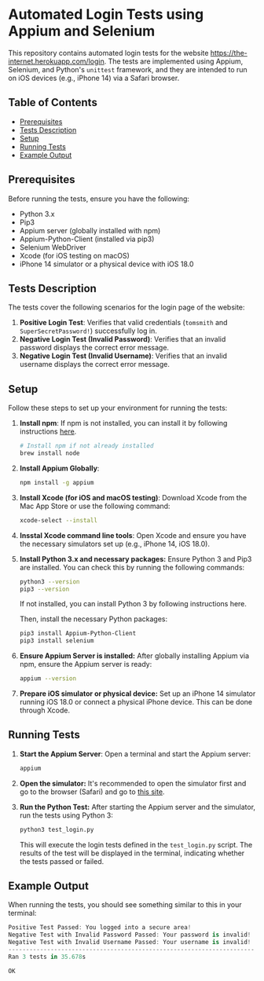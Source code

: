 # Automated Login Tests using Appium and Selenium

This repository contains automated login tests for the website https://the-internet.herokuapp.com/login. The tests are implemented using Appium, Selenium, and Python's `unittest` framework, and they are intended to run on iOS devices (e.g., iPhone 14) via a Safari browser.

## Table of Contents

- [Prerequisites](#prerequisites)
- [Tests Description](#tests-description)
- [Setup](#setup)
- [Running Tests](#running-tests)
- [Example Output](#example-output)

## Prerequisites

Before running the tests, ensure you have the following:

- Python 3.x
- Pip3
- Appium server (globally installed with npm)
- Appium-Python-Client (installed via pip3)
- Selenium WebDriver
- Xcode (for iOS testing on macOS)
- iPhone 14 simulator or a physical device with iOS 18.0

## Tests Description

The tests cover the following scenarios for the login page of the website:

1. **Positive Login Test**: Verifies that valid credentials (`tomsmith` and `SuperSecretPassword!`) successfully log in.
2. **Negative Login Test (Invalid Password)**: Verifies that an invalid password displays the correct error message.
3. **Negative Login Test (Invalid Username)**: Verifies that an invalid username displays the correct error message.

## Setup

Follow these steps to set up your environment for running the tests:

1. **Install npm**: If npm is not installed, you can install it by following instructions [here](https://docs.npmjs.com/downloading-and-installing-node-js-and-npm).

   ```bash
   # Install npm if not already installed
   brew install node
   ```

2. **Install Appium Globally**:

   ```bash
   npm install -g appium
   ```

3. **Install Xcode (for iOS and macOS testing)**: Download Xcode from the Mac App Store or use the following command:

   ```bash
   xcode-select --install
   ```
4. **Insstal Xcode command line tools**: Open Xcode and ensure you have the necessary simulators set up (e.g., iPhone 14, iOS 18.0).

5. **Install Python 3.x and necessary packages:** Ensure Python 3 and Pip3 are installed. You can check this by running the following commands:

    ```bash
    python3 --version
    pip3 --version
    ```
    If not installed, you can install Python 3 by following instructions here.

    Then, install the necessary Python packages:
    ```bash
    pip3 install Appium-Python-Client
    pip3 install selenium
    ```

6. **Ensure Appium Server is installed:** After globally installing Appium via npm, ensure the Appium server is ready:

    ```bash
    appium --version
    ```

7. **Prepare iOS simulator or physical device:** Set up an iPhone 14 simulator running iOS 18.0 or connect a physical iPhone device. This can be done through Xcode.


## Running Tests
1. **Start the Appium Server**: Open a terminal and start the Appium server:
    ```bash
    appium
    ```

2. **Open the simulator:** It's recommended to open the simulator first and go to the browser (Safari) and go to [this site](https://the-internet.herokuapp.com/login).

3. **Run the Python Test:**
After starting the Appium server and the simulator, run the tests using Python 3:
    ```bash
    python3 test_login.py
    ```
    This will execute the login tests defined in the `test_login.py` script. The results of the test will be displayed in the terminal, indicating whether the tests passed or failed.

## Example Output
When running the tests, you should see something similar to this in your terminal:

```csharp
Positive Test Passed: You logged into a secure area!
Negative Test with Invalid Password Passed: Your password is invalid!
Negative Test with Invalid Username Passed: Your username is invalid!
----------------------------------------------------------------------
Ran 3 tests in 35.678s

OK
```